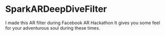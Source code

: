 # SparkARDeepDiveFilter
I made this AR filter during Facebook AR Hackathon
It gives you some feel for your adventurous soul during these times.
